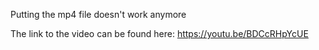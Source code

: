 Putting the mp4 file doesn't work anymore

The link to the video can be found here: https://youtu.be/BDCcRHpYcUE